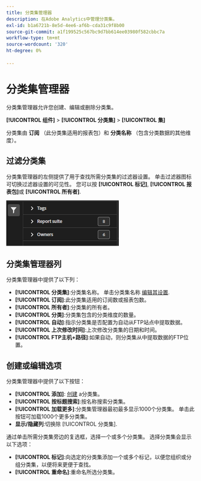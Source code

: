```yaml
---
title: 分类集管理器
description: 在Adobe Analytics中管理分类集。
exl-id: b1a6721b-8e5d-4ee6-af6b-cda31c9f8b00
source-git-commit: a1f199525c567bc9d7bb614ee03980f582cbbc7a
workflow-type: tm+mt
source-wordcount: '320'
ht-degree: 0%

---
```


# 分类集管理器

分类集管理器允许您创建、编辑或删除分类集。

**[!UICONTROL 组件]** > **[!UICONTROL 分类集]** > **[!UICONTROL 集]**

分类集由 **订阅** （此分类集适用的报表包）和 **分类名称** （包含分类数据的其他维度）。

## 过滤分类集

分类集管理器的左侧提供了用于查找所需分类集的过滤器设置。 单击过滤器图标可切换过滤器设置的可见性。 您可以按 **[!UICONTROL 标记]**, **[!UICONTROL 报表包]**&#x200B;或 **[!UICONTROL 所有者]**.

![分类集过滤器](../assets/classification-set-filters.png)

## 分类集管理器列

分类集管理器中提供了以下列：

* **[!UICONTROL 分类集]**:分类集名称。 单击分类集名称 [编辑其设置](settings.md).
* **[!UICONTROL 订阅]**:此分类集适用的订阅数或报表包数。
* **[!UICONTROL 所有者]**:分类集的所有者。
* **[!UICONTROL 分类]**:分类集包含的分类维度的数量。
* **[!UICONTROL 自动]**:指示分类集是否配置为自动从FTP站点中提取数据。
* **[!UICONTROL 上次修改时间]**:上次修改分类集的日期和时间。
* **[!UICONTROL FTP主机+路径]**:如果自动，则分类集从中提取数据的FTP位置。

## 创建或编辑选项

分类集管理器中提供了以下按钮：

* **[!UICONTROL 添加]**: [创建](create.md) a分类集。
* **[!UICONTROL 按标题搜索]**:按名称搜索分类集。
* **[!UICONTROL 加载更多]**:分类集管理器最初最多显示1000个分类集。 单击此按钮可加载1000个更多分类集。
* **显示/隐藏列**:切换除 [!UICONTROL 分类集].

通过单击所需分类集旁边的复选框，选择一个或多个分类集。 选择分类集会显示以下选项：

* **[!UICONTROL 标记]**:向选定的分类集添加一个或多个标记，以便您组织或分组分类集，以便将来更便于查找。
* **[!UICONTROL 重命名]**:重命名所选分类集。

